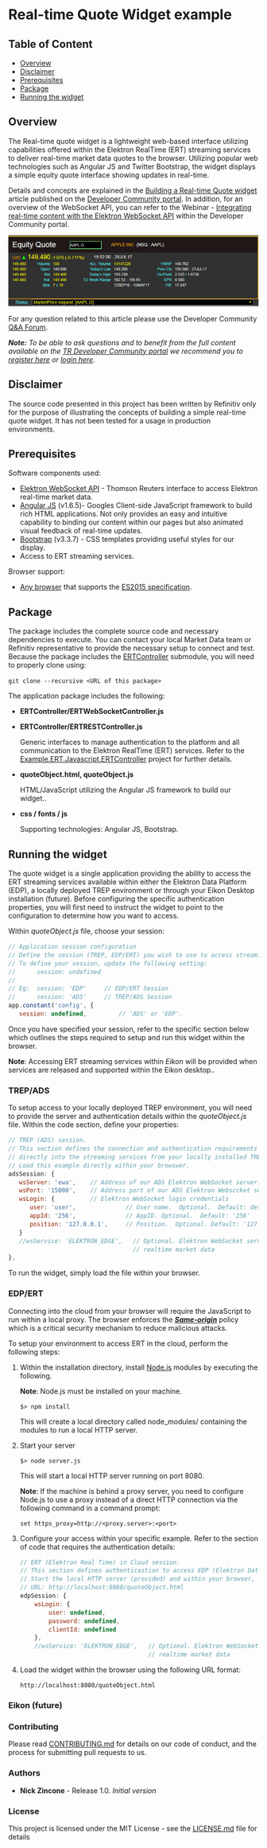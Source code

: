 
# Real-time Quote Widget example

## Table of Content

* [Overview](#overview)
* [Disclaimer](#disclaimer)
* [Prerequisites](#prerequisites)
* [Package](#package)
* [Running the widget](#running)

## <a id="overview"></a>Overview
The Real-time quote widget is a lightweight web-based interface utilizing capabilities offered within the Elektron RealTime (ERT) streaming services to deliver real-time market data quotes to the browser.  Utilizing popular web technologies such as Angular JS and Twitter Bootstrap, the widget displays a simple equity quote interface showing updates in real-time.  

Details and concepts are explained in the [Building a Real-time Quote widget](https://developers.thomsonreuters.com/article/building-real-time-quote-widget) article published on the [Developer Community portal](https://developers.thomsonreuters.com).  In addition, for an overview of the WebSocket API, you can refer to the Webinar - [Integrating real-time content with the Elektron WebSocket API](https://developers.thomsonreuters.com/content/integrating-real-time-content-elektron-websocket-api) within the Developer Community portal. 

![image](images/quote.gif)

For any question related to this article please use the Developer Community [Q&A Forum](https://community.developers.thomsonreuters.com).

***Note:** To be able to ask questions and to benefit from the full content available on the [TR Developer Community portal](https://developers.thomsonreuters.com) we recommend you to [register here]( https://developers.thomsonreuters.com/iam/register) or [login here]( https://developers.thomsonreuters.com/iam/login?destination_path=Lw%3D%3D).*

## <a id="disclaimer"></a>Disclaimer
The source code presented in this project has been written by Refinitiv only for the purpose of illustrating the concepts of building a simple real-time quote widget.  It has not been tested for a usage in production environments.

## <a id="prerequisites"></a>Prerequisites

Software components used:

* [Elektron WebSocket API](https://developers.thomsonreuters.com/elektron/websocket-api-early-access) - Thomson Reuters interface to access Elektron real-time market data.
* [Angular JS](https://angularjs.org/) (v1.6.5)- Googles Client-side JavaScript framework to build rich HTML applications.  Not only provides an easy and intuitive capability to binding our content within our pages but also animated visual feedback of real-time updates.
* [Bootstrap](http://getbootstrap.com/css/) (v3.3.7) - CSS templates providing useful styles for our display.
* Access to ERT streaming services. 

Browser support: 
* [Any browser](https://kangax.github.io/compat-table/es6/) that supports the [ES2015 specification](https://en.wikipedia.org/wiki/ECMAScript#6th_Edition_-_ECMAScript_2015).

## <a id="package"></a>Package

The package includes the complete source code and necessary dependencies to execute.  You can contact your local Market Data team or Refinitiv representative to provide the necessary setup to connect and test.  Because the package includes the [ERTController](https://github.com/TR-API-Samples/Example.ERT.Javascript.ERTController) submodule, you will need to properly clone using:

`git clone --recursive <URL of this package>`

The application package includes the following:
* **ERTController/ERTWebSocketController.js**

* **ERTController/ERTRESTController.js**

  Generic interfaces to manage authentication to the platform and all communication to the Elektron RealTime (ERT) services.  Refer to the [Example.ERT.Javascript.ERTController](https://github.com/TR-API-Samples/Example.ERT.Javascript.ERTController) project for further details.

* **quoteObject.html, quoteObject.js**

  HTML/JavaScript utilizing the Angular JS framework to build our widget..

* **css / fonts / js**

  Supporting technologies: Angular JS, Bootstrap.

## <a id="running"></a>Running the widget

The quote widget is a single application providing the ability to access the ERT streaming services available within either the Elektron Data Platform (EDP), a locally deployed TREP environment or through your Eikon Desktop installation (future).  Before configuring the specific authentication properties, you will first need to instruct the widget to point to the configuration to determine how you want to access.  

Within *quoteObject.js* file, choose your session:

```javascript
// Application session configuration
// Define the session (TREP, EDP/ERT) you wish to use to access streaming services.  
// To define your session, update the following setting:
//      session: undefined
//
// Eg:  session: 'EDP'     // EDP/ERT Session
//      session: 'ADS'     // TREP/ADS Session
app.constant('config', {
   session: undefined,         // 'ADS' or 'EDP'.
```

Once you have specified your session, refer to the specific section below which outlines the steps required to setup and run this widget within the browser.

**Note**: Accessing ERT streaming services within *Eikon* will be provided when services are released and supported within the Eikon desktop..

### TREP/ADS

To setup access to your locally deployed TREP environment, you will need to provide the server and authentication details within the *quoteObject.js* file.  Within the code section, define your properties:

```javascript
// TREP (ADS) session.
// This section defines the connection and authentication requirements to connect
// directly into the streaming services from your locally installed TREP installation.
// Load this example directly within your browswer.
adsSession: {
   wsServer: 'ewa',    // Address of our ADS Elektron WebSocket server.  Eg: 'elektron'
   wsPort: '15000',    // Address port of our ADS Elektron Websccket server. Eg: 15000
   wsLogin: {          // Elektron WebSocket login credentials
      user: 'user',              // User name.  Optional.  Default: desktop login.
      appId: '256',              // AppID. Optional.  Default: '256'
      position: '127.0.0.1',     // Position.  Optional. Default: '127.0.0.1'         
   }
   //wsService: 'ELEKTRON_EDGE',   // Optional. Elektron WebSocket service hosting 
                                   // realtime market data              
},
```

To run the widget, simply load the file within your browser.

### EDP/ERT

Connecting into the cloud from your browser will require the JavaScript to run within a local proxy.  The browser enforces the [***Same-origin***](https://developer.mozilla.org/en-US/docs/Web/Security/Same-origin_policy) policy which is a critical security mechanism to reduce malicious attacks.  

To setup your environment to access ERT in the cloud, perform the following steps:

1. Within the installation directory, install [Node.js](https://nodejs.org/en/) modules by executing the following.  

   **Note**: Node.js must be installed on your machine.

   ```
   $> npm install
   ```

   This will create a local directory called node_modules/ containing the modules to run a local HTTP server.

2. Start your server

   ```
   $> node server.js
   ```

   This will start a local HTTP server running on port 8080.

   **Note**: If the machine is behind a proxy server, you need to configure Node.js to use a proxy instead of a direct HTTP connection via the following command in a command prompt:

   ```
   set https_proxy=http://<proxy.server>:<port>
   ```

3. Configure your access within your specific example.  Refer to the section of code that requires the authentication details:

   ```javascript
   // ERT (Elektron Real Time) in Cloud session.
   // This section defines authenticastion to access EDP (Elektron Data Platform)/ERT.
   // Start the local HTTP server (provided) and within your browser, specify the 
   // URL: http://localhost:8080/quoteObject.html
   edpSession: {
       wsLogin: {
           user: undefined,
           password: undefined,
           clientId: undefined
       },
       //wsService: 'ELEKTRON_EDGE',   // Optional. Elektron WebSocket service hosting
                                       // realtime market data 
   ```

4. Load the widget within the browser using the following URL format:

   ```
   http://localhost:8080/quoteObject.html
   ```

### Eikon (future)

### <a id="contributing"></a>Contributing

Please read [CONTRIBUTING.md](https://gist.github.com/PurpleBooth/b24679402957c63ec426) for details on our code of conduct, and the process for submitting pull requests to us.

### <a id="authors"></a>Authors

* **Nick Zincone** - Release 1.0.  *Initial version*

### <a id="license"></a>License

This project is licensed under the MIT License - see the [LICENSE.md](LICENSE.md) file for details
